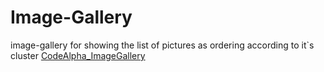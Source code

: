 # Image-Gallery
image-gallery for showing the list of pictures as ordering according to it`s cluster
[CodeAlpha_ImageGallery](https://anwartareka.github.io/CodeAlpha_ImageGallery/)
